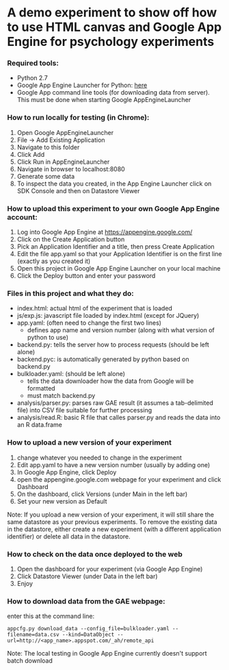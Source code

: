 A demo experiment to show off how to use HTML canvas and Google App Engine for psychology experiments
==================

### Required tools:

- Python 2.7
- Google App Engine Launcher for Python: [here](https://developers.google.com/appengine/downloads#Google_App_Engine_SDK_for_Python)
- Google App command line tools (for downloading data from server). This must be done when starting Google AppEngineLauncher

### How to run locally for testing (in Chrome):

1. Open Google AppEngineLauncher
2. File -> Add Existing Application
3. Navigate to this folder
4. Click Add
5. Click Run in AppEngineLauncher
6. Navigate in browser to localhost:8080
7. Generate some data
7. To inspect the data you created, in the App Engine Launcher click on SDK Console and then on Datastore Viewer

### How to upload this experiment to your own Google App Engine account:

1. Log into Google App Engine at https://appengine.google.com/
2. Click on the Create Application button
3. Pick an Application Identifier and a title, then press Create Application
4. Edit the file app.yaml so that your Application Identifier is on the first line (exactly as you created it)
5. Open this project in Google App Engine Launcher on your local machine
6. Click the Deploy button and enter your password

### Files in this project and what they do:

- index.html: actual html of the experiment that is loaded
- js/exp.js: javascript file loaded by index.html (except for JQuery)
- app.yaml: (often need to change the first two lines)
  - defines app name and version number (along with what version of python to use)
- backend.py: tells the server how to process requests (should be left alone)
- backend.pyc: is automatically generated by python based on backend.py
- bulkloader.yaml: (should be left alone)
  - tells the data downloader how the data from Google will be formatted
  - must match backend.py
- analysis/parser.py: parses raw GAE result (it assumes a tab-delimited file) into CSV file suitable for further processing
- analysis/read.R: basic R file that calles parser.py and reads the data into an R data.frame

### How to upload a new version of your experiment

1. change whatever you needed to change in the experiment
2. Edit app.yaml to have a new version number (usually by adding one)
3. In Google App Engine, click Deploy
4. open the appengine.google.com webpage for your experiment and click Dashboard
5. On the dashboard, click Versions (under Main in the
 left bar)
6. Set your new version as Default

Note: If you upload a new version of your experiment, it will still share the same datastore as your previous experiments. To remove the existing data in the datastore, either create a new experiment (with a different application identifier) or delete all data in the datastore.

### How to check on the data once deployed to the web

1. Open the dashboard for your experiment (via Google App Engine)
2. Click Datastore Viewer (under Data in the left bar)
3. Enjoy

### How to download data from the GAE webpage:

enter this at the command line:

```
appcfg.py download_data --config_file=bulkloader.yaml --filename=data.csv --kind=DataObject --url=http://<app_name>.appspot.com/_ah/remote_api
```

Note: The local testing in Google App Engine currently doesn't support batch download

